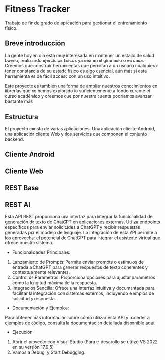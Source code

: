 # Fitness Tracker
Trabajo de fin de grado de aplicación para gestionar el entrenamiento físico.

## Breve introducción

La gente hoy en día está muy interesada en mantener un estado de salud bueno, realizando ejercicios físicos ya sea en el gimnasio o en casa. Creemos que construir herramientas que permitan a un usuario cualquiera tener constancia de su estado físico es algo esencial, aún más si esta herramienta es de fácil acceso con un uso intuitivo.

Este proyecto es también una forma de ampliar nuestros conocimientos en librerías que no hemos explorado lo suficientemente a fondo durante el curso académico y creemos que por nuestra cuenta podríamos avanzar bastante más.

## Estructura

El proyecto consta de varias aplicaciones. Una aplicación cliente Android, una aplicación cliente Web y dos servicios que componen el conjunto backend.

## Cliente Android


## Cliente Web


## REST Base


## REST AI

Esta API REST proporciona una interfaz para integrar la funcionalidad de generación de texto de ChatGPT en aplicaciones externas. Utiliza endpoints específicos para enviar solicitudes a ChatGPT y recibir respuestas generadas por el modelo de lenguaje. La integración de esta API permite a los aprovechar el potencial de ChatGPT para integrar el asistente virtual que ofrece nuestro sistema.

- Funcionalidades Principales:

1. Lanzamiento de Prompts: Permite enviar prompts o estímulos de entrada a ChatGPT para generar respuestas de texto coherentes y contextualmente relevantes.
2. Control de Parámetros: Proporciona opciones para ajustar parámetros como la longitud máxima de la respuesta.
3. Integración Sencilla: Ofrece una interfaz intuitiva y documentada para facilitar la integración con sistemas externos, incluyendo ejemplos de solicitud y respuesta.

- Documentación y Ejemplos:

Para obtener más información sobre cómo utilizar esta API y acceder a ejemplos de código, consulta la documentación detallada disponible [aquí](/info/docs/Documentación%20API%20IA.pdf).

- Ejecución:

1. Abrir el proyecto con Visual Studio (Para el desarollo se utilizó VS 2022 en su versión 17.9.5) 
2. Vamos a Debug, y Start Debugging.
